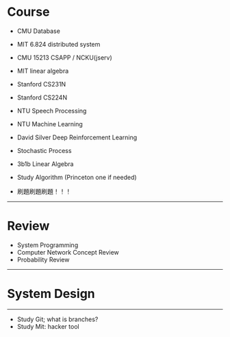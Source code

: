 # Course
- CMU Database
- MIT 6.824 distributed system
- CMU 15213 CSAPP / NCKU(jserv)
- MIT linear algebra
- Stanford CS231N
- Stanford CS224N
- NTU Speech Processing
- NTU Machine Learning
- David Silver Deep Reinforcement Learning
- Stochastic Process
- 3b1b Linear Algebra

- Study Algorithm (Princeton one if needed)
- 刷題刷題刷題！！！
---
# Review
- System Programming
- Computer Network Concept Review
- Probability Review
---
# System Design
---
- Study Git; what is branches?
- Study Mit: hacker tool
